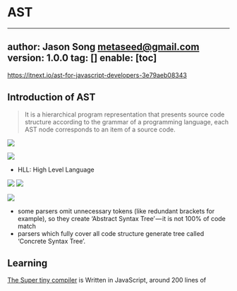# AST
---
author: Jason Song <metaseed@gmail.com>
version: 1.0.0
tag: []
enable: [toc]
---

https://itnext.io/ast-for-javascript-developers-3e79aeb08343

## Introduction of AST

> It is a hierarchical program representation that presents source code structure according to the grammar of a programming language, each AST node corresponds to an item of a source code.

![](https://cdn-images-1.medium.com/max/800/1*M06SPmEAvaMXZ5ls_p3Hxw.png)


![](https://cdn-images-1.medium.com/max/800/1*axHs9o5pHqTte5XonwcDag.png)
* HLL: High Level Language

![](https://cdn-images-1.medium.com/max/800/1*ZeBwF6uvY-o84Hp_mTfYMA.png)
![](https://cdn-images-1.medium.com/max/800/1*FHpz5dkvZUGB-DCVXI9s6g.png)

![](https://cdn-images-1.medium.com/max/800/1*1lL7HB7A5JGV8OKxiHZobQ.png)

* some parsers omit unnecessary tokens (like redundant brackets for example), so they create ‘Abstract Syntax Tree’ — it is not 100% of code match
* parsers which fully cover all code structure generate tree called ‘Concrete Syntax Tree’.

## Learning
[The Super tiny compiler](https://github.com/jamiebuilds/the-super-tiny-compiler)
is Written in JavaScript, around 200 lines of 



